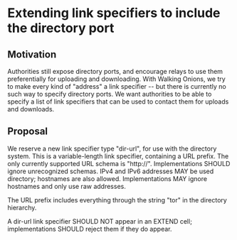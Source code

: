 
# Extending link specifiers to include the directory port

## Motivation

Authorities still expose directory ports, and encourage relays to
use them preferentially for uploading and downloading.  With Walking
Onions, we try to make every kind of "address" a link specifier --
but there is currently no such way to specify directory ports.  We
want authorities to be able to specify a list of link specifiers
that can be used to contact them for uploads and downloads.

## Proposal

We reserve a new link specifier type "dir-url", for use with the
directory system.  This is a variable-length link specifier, containing
a URL prefix.  The only currently supported URL schema is "http://".
Implementations SHOULD ignore unrecognized schemas.  IPv4 and IPv6
addresses MAY be used directory; hostnames are also allowed.
Implementations MAY ignore hostnames and only use raw addresses.

The URL prefix includes everything through the string "tor" in the
directory hierarchy.

A dir-url link specifier SHOULD NOT appear in an EXTEND cell;
implementations SHOULD reject them if they do appear.



